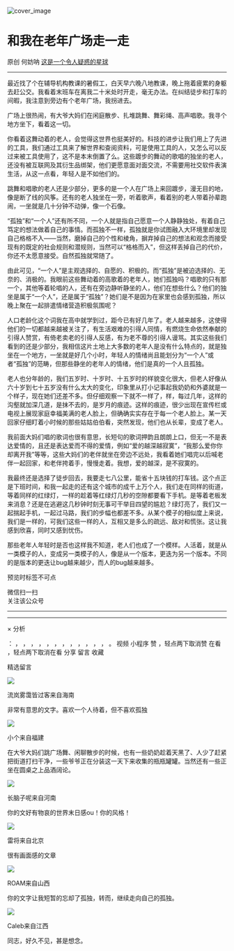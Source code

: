 ![cover_image](https://mmbiz.qpic.cn/mmbiz_jpg/UF0iaTnc0u76TKJ3kvNQXZHlBYqwaZkV7lFicdKYkmEBnsF43ShkjSrMX7br3hvICmvOxIwdmibOwlGDib8XAf9CXA/0?wx_fmt=jpeg)

#  和我在老年广场走一走

原创  何妨呐  [ 这是一个令人疑惑的星球 ](javascript:void\(0\);)

__ _ _ _ _

最近找了个在辅导机构教课的暑假工，白天早六晚八地教课，晚上拖着疲累的身躯去赶公交。我看着末班车在离我二十米处时开走，毫无办法。在纠结徒步和打车的间暇，我注意到旁边有个老年广场，我拐进去。  
  
广场上很热闹，有大爷大妈们在闲庭散步、扎堆跳舞、舞彩绳、高声唱歌。我寻个地方坐下，看着这一切。  
  
你看着这舞动着的老人，会觉得这世界也挺美好的。科技的进步让我们用上了先进的工具，我们通过工具来了解世界和查阅资料，可是使用工具的人，又怎么可以反过来被工具使用了，这不是本末倒置了么。这些踱步的舞动的歌唱的独坐的老人，还没有被互联网及其衍生品绑架，他们更愿意面对面交流，不需要用社交软件表演生活，从这一点看，年轻人是不如他们的。  
  
跳舞和唱歌的老人还是少部分，更多的是一个人在广场上来回踱步，漫无目的地，像是断了线的风筝。还有的老人独坐在一旁，听着歌声，看着别的老人带着孙辈跑闹，一坐就是几十分钟不动弹，像一个石像。  
  
“孤独”和“一个人”还有所不同，一个人就是指自己愿意一个人静静独处，有着自己笃定的想法做着自己的事情。而孤独不一样，孤独就是你试图融入大环境里却发现自己格格不入——当然，磨掉自己的个性和棱角，摒弃掉自己的想法和观念而接受现有的既定的社会规则和潜规则，当然可以“格格而入”，但这样丢掉自己的代价，你还不太愿意接受。自然孤独就常随了。  
  
由此可见，“一个人”是主观选择的、自愿的、积极的。而“孤独”是被迫选择的、无奈的、消极的。我眼前这些舞动着的高歌着的老年人，她们孤独吗？唱歌的只有那一个，其他等着轮唱的人，还有在旁边静听静坐的人，他们在想些什么？他们的独坐是属于“一个人”，还是属于“孤独”？她们是不是因为在家里也会感到孤独，所以晚上聚在一起排遣情绪营造积极氛围呢？  
  
人口老龄化这个词我在高中就学到过，距今已有好几年了。老人越来越多，这使得他们的一切都越来越被关注了，有生活艰难的引得人同情，有燃烧生命依然奉献的引得人赞赏，有倚老卖老的引得人反感，有为老不尊的引得人谩骂。其实这些我们看到的还是少部分，我相信这片土地上大多数的老年人是没有什么特点的，就是独坐在一个地方，一坐就是好几个小时，年轻人的情绪尚且能划分为“一个人”或者“孤独”的范畴，但那些静坐的老年人的情绪，他们是真的一个人且孤独。  
  
老人也分年龄的，我们五岁时、十岁时、十五岁时的样貌变化很大，但老人好像从六十岁到七十五岁没有什么太大的变化，印象里从打小记事起我奶奶和外婆就是一个样子，现在她们还差不多。但仔细观察一下就不一样了，样，每过几年，这样的沟壑就加深几道，是抹不去的，是岁月的痕迹。这样的痕迹，很少出现在宣传栏或电视上展现家庭幸福美满的老人脸上，但确确实实存在于每一个老人脸上。某一天回家仔细盯着小时候的那些姑姑伯伯看，突然发现，他们也从长辈，变成了老人。  
  
我前面大妈们唱的歌词也很有意思，长短句的歌词押韵且朗朗上口，但无一不是表达爱情的，且还是表达爱而不得的爱情，例如“爱的越深越寂寞”，“我那么爱你你却离开我”等等，这些大妈们的老伴就坐在旁边不远处，我看着她们唱完以后喊老伴一起回家，和老伴挎着手，慢慢走着。我想，爱的越深，是不寂寞的。  
  
我最终还是选择了徒步回去，我要走七八公里，能省十五块钱的打车钱。这个点正是下班时间，和我一起走的还有这个城市的成千上万个人，我们走在同样的街道，等着同样的红绿灯，一样的趁着等红绿灯几秒的空隙都要看下手机。是等着老板发来消息？还是在逃避这几秒钟时刻无事可干举目四望的尴尬？绿灯亮了，我们又一起揣起手机，一起过马路，我们的步幅也都差不多。从某个模子的相似度上来说，我们是一样的，可我们这些一样的人，互相又是多么的疏远、敌对和慌张。这让我感到欣喜，同时又感到忧伤。  
  
那些老年人年轻时是否也这样我不知道，老人们也成了一个模样。人活着，就是从一类模子的人，变成另一类模子的人，像是从一个版本，更迭为另一个版本。不同的是版本的更迭让bug越来越少，而人的bug越来越多。

预览时标签不可点

微信扫一扫  
关注该公众号





****



****



×  分析

：  ，  ，  ，  ，  ，  ，  ，  ，  ，  ，  ，  ，  。  视频  小程序  赞  ，轻点两下取消赞  在看  ，轻点两下取消在看
分享  留言  收藏

精选留言

![](http://wx.qlogo.cn/mmopen/k0Ue4mIpaVibEaXhYW4iaOH8hWZJfPXhWdFwGnXyft151Cib6eomz2k66o1GP8a6WPeib6Msu8vQ4hDVAvdOvD9F9wXPJiahWVYZjEqJwL462DWibMDPzOYFUy3AW3q8MS89pI/64)

流岚雾霭皆过客来自海南

非常有意思的文字。喜欢一个人待着，但不喜欢孤独

![](http://wx.qlogo.cn/mmopen/k0Ue4mIpaV9hd2JdHf4G8w6JXPgYBib1e9D0nSgSDp1DU6gx39TJkJt8CoibJWzrXqm5AkEkIwhkcuoZFJnlUbmBmYhpicKpr2cBV7SibwKicvgFXdZABJvcpsX9etyZXp49E/64)

小个来自福建

在大爷大妈们跳广场舞、闲聊散步的时候，也有一些奶奶趁着天黑了、人少了赶紧把街道打扫干净，一些爷爷正在分装这一天下来收集的瓶瓶罐罐。当然还有一些正坐在圆桌之上品酒阔论。

![](http://wx.qlogo.cn/mmopen/Q3auHgzwzM7Ooe4RbXUeO4ECdtPWOTmiaWjE3byWNTpCmiaBnLGrBW2HyufYpcP8NDzg49KHcQsFSbqknv4GEzBjyLK9vaIgp1UXU1IGLK1a0YVcCHSI0icwnwjlGEibRPOJcpy2ibFwck20/64)

长脑子呢来自河南

你的文好有物哀的世界末日感ou！你的风格！

![](http://wx.qlogo.cn/mmopen/k0Ue4mIpaV8OukncMbTLfCpvo95AO3AS6DRefvhgNUibNhKo7ekY2SIVrBxpbRsy4LoCvRibIh6BZATDOaBufR8BQhicgfdCF30/64)

雷将来自北京

很有画面感的文章

![](http://wx.qlogo.cn/mmopen/PiajxSqBRaEIoswUtyXuBINb4meRS2t5tY7ZwohexjbvInEnzv0HibgxgyeH76RddzPSyChia6ObMwnPO1eiaO6XGibqXKN98BoABByALpPYKaBqYhpvt2DBRyiabOzx3hG2Q6/64)

ROAM来自山西

你的文字让我短暂的忘却了孤独，转而，继续走向自己的孤独。

![](http://wx.qlogo.cn/mmopen/PiajxSqBRaEJ4ofFVMdFCqVaGVibfIgBKicCACSaNHeEpWtluicdadf0eWt3jM5box3gKU3fBiaMTVGn5OBPGmO0Wq5jTofuZe426p9BKm4PMAibKlxGSHtMJkIH9pjE8NO3SJ/64)

Caleb来自江西

同志，好久不见，甚是想念。

